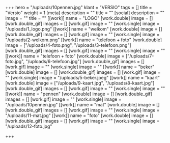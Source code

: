 +++
hero = "/uploads/10pennen.jpg"
klant = "VERSIO"
tags = []
title = "Versio"
weight = 1
[meta]
description = ""
title = ""
[social]
description = ""
image = ""
title = ""
[[work]]
name = "LOGO"
[work.double]
image = []
[work.double_gif]
images = []
[work.gif]
image = ""
[work.single]
image = "/uploads/1_logo.png"
[[work]]
name = "welkom"
[work.double]
image = []
[work.double_gif]
images = []
[work.gif]
image = ""
[work.single]
image = "/uploads/2-welkom.png"
[[work]]
name = "telefoon + foto"
[work.double]
image = ["/uploads/4-foto.png", "/uploads/3-telefoon.png"]
[work.double_gif]
images = []
[work.gif]
image = ""
[work.single]
image = ""
[[work]]
name = "telefoon + foto"
[work.double]
image = ["/uploads/7-foto.jpg", "/uploads/6-telefoon.jpg"]
[work.double_gif]
images = []
[work.gif]
image = ""
[work.single]
image = ""
[[work]]
name = "beker"
[work.double]
image = []
[work.double_gif]
images = []
[work.gif]
image = ""
[work.single]
image = "/uploads/5-beker.jpeg"
[[work]]
name = "kaart"
[work.double]
image = ["/uploads/9-kaart.jpg", "/uploads/8-kaart.jpg"]
[work.double_gif]
images = []
[work.gif]
image = ""
[work.single]
image = ""
[[work]]
name = "pennen"
[work.double]
image = []
[work.double_gif]
images = []
[work.gif]
image = ""
[work.single]
image = "/uploads/10pennen.jpg"
[[work]]
name = "mat"
[work.double]
image = []
[work.double_gif]
images = []
[work.gif]
image = ""
[work.single]
image = "/uploads/11-mat.jpg"
[[work]]
name = "foto"
[work.double]
image = []
[work.double_gif]
images = []
[work.gif]
image = ""
[work.single]
image = "/uploads/12-foto.jpg"

+++
